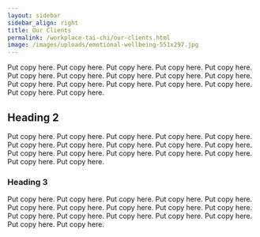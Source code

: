 ```yaml
---
layout: sidebar
sidebar_align: right
title: Our Clients
permalink: /workplace-tai-chi/our-clients.html
image: /images/uploads/emotional-wellbeing-551x297.jpg
---
```

  Put copy here.  Put copy here.  Put copy here.  Put copy here.  Put copy here.  Put copy here.  Put copy here.  Put copy here.  Put copy here.  Put copy here.  Put copy here.  Put copy here.  Put copy here.  Put copy here.  Put copy here.  Put copy here.  Put copy here.

## Heading 2
  Put copy here.  Put copy here.  Put copy here.  Put copy here.  Put copy here.  Put copy here.  Put copy here.  Put copy here.  Put copy here.  Put copy here.  Put copy here.  Put copy here.  Put copy here.  Put copy here.  Put copy here.  Put copy here.  Put copy here.
### Heading 3
  Put copy here.  Put copy here.  Put copy here.  Put copy here.  Put copy here.  Put copy here.  Put copy here.  Put copy here.  Put copy here.  Put copy here.  Put copy here.  Put copy here.  Put copy here.  Put copy here.  Put copy here.  Put copy here.  Put copy here.
